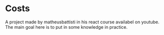 # Costs
A project made by matheusbattisti in his react course availabel on youtube. The main goal here is to put in some knowledge in practice.
